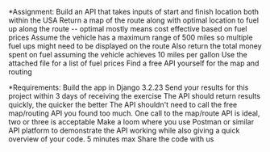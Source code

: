 *Assignment:
Build an API that takes inputs of start and finish location both within the USA
Return a map of the route along with optimal location to fuel up along the route -- optimal mostly means cost effective based on fuel prices
Assume the vehicle has a maximum range of 500 miles so multiple fuel ups might need to be displayed on the route
Also return the total money spent on fuel assuming the vehicle achieves 10 miles per gallon
Use the attached file for a list of fuel prices 
Find a free API yourself for the map and routing

*Requirements:
Build the app in Django 3.2.23
Send your results for this project within 3 days of receiving the exercise
The API should return results quickly, the quicker the better
The API shouldn't need to call the free map/routing API you found too much. One call to the map/route API is ideal, two or three is acceptable
Make a loom where you use Postman or similar API platform to demonstrate the API working while also giving a quick overview of your code. 5 minutes max
Share the code with us

